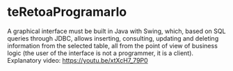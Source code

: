# teRetoaProgramarlo
A graphical interface must be built in Java with Swing, which, based on SQL queries through JDBC, allows inserting, consulting, updating and deleting information from the selected table, all from the point of view of business logic (the user of the interface is not a programmer, it is a client).
Explanatory video: https://youtu.be/xtXcH7_79P0 
